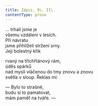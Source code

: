 ```yaml
---
title: Zápis, 9\. II\.
contentType: prose
---
```


<section>

… trhali jsme je  
všemu vzdáleni v lesích.  
Při návratu  
jsme přihlíželi stržení srny.  
Její bolestný křik

rvaný na tříchřtánový rám,  
úděs spárků  
nad myslí vláčenou do tmy znovu a znovu  
světla v sloup. Řeklas mi:

— Bylo to strašné,  
budu si to pamatovat,  
mám paměť na tváře. —

</section>
